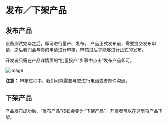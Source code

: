 # 发布／下架产品

## 发布产品

设备测试完毕之后，即可进行量产、发布。 产品正式发布前，需要提交发布申请，之后我们会与你的申请进行审核，审核过后才能够进行正式的发布。

开发者只需在产品详情页的“批量投产”步骤中点击“发布产品即可。

![image](/res/product/publish_product.png)

**注意：** 审核过程中，我们可能需要与您进行电话或者邮件沟通。

## 下架产品

产品发布成功后，“发布产品”按钮会变为“下架产品”。开发者可以在这里将产品下架。
